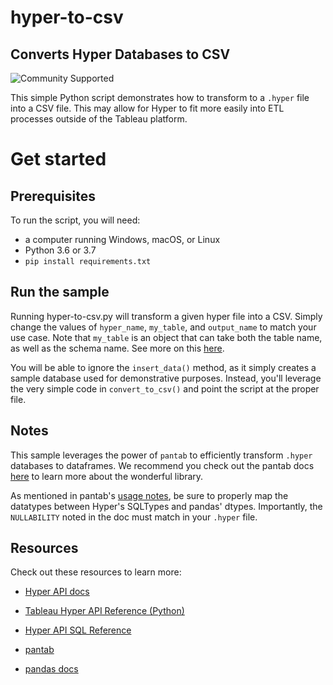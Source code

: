 # hyper-to-csv
## Converts Hyper Databases to CSV

![Community Supported](https://img.shields.io/badge/Support%20Level-Community%20Supported-53bd92.svg)

This simple Python script demonstrates how to transform to a `.hyper` file into a CSV file. This may allow for Hyper to fit more easily into ETL processes outside of the Tableau platform.

# Get started

## __Prerequisites__

To run the script, you will need:

- a computer running Windows, macOS, or Linux
- Python 3.6 or 3.7
- `pip install requirements.txt`

## Run the sample

Running hyper-to-csv.py will transform a given hyper file into a CSV. Simply change the values of `hyper_name`, `my_table`, and `output_name` to match your use case. Note that `my_table` is an object that can take both the table name, as well as the schema name. See more on this [here](https://help.tableau.com/current/api/hyper_api/en-us/reference/py/tableauhyperapi.html#tableauhyperapi.TableName).

You will be able to ignore the `insert_data()` method, as it simply creates a sample database used for demonstrative purposes. Instead, you'll leverage the very simple code in `convert_to_csv()` and point the script at the proper file. 

## __Notes__

This sample leverages the power of `pantab` to efficiently transform `.hyper` databases to dataframes. We recommend you check out the pantab docs [here](https://pantab.readthedocs.io/en/latest/index.html) to learn more about the wonderful library.

As mentioned in pantab's [usage notes](https://pantab.readthedocs.io/en/latest/caveats.html), be sure to properly map the datatypes between Hyper's SQLTypes and pandas' dtypes. Importantly, the `NULLABILITY` noted in the doc must match in your `.hyper` file.


## __Resources__
Check out these resources to learn more:

- [Hyper API docs](https://help.tableau.com/current/api/hyper_api/en-us/index.html)

- [Tableau Hyper API Reference (Python)](https://help.tableau.com/current/api/hyper_api/en-us/reference/py/index.html)

- [Hyper API SQL Reference](https://help.tableau.com/current/api/hyper_api/en-us/reference/sql/index.html)

- [pantab](https://pantab.readthedocs.io/en/latest/index.html)

- [pandas docs](https://pandas.pydata.org/docs/)